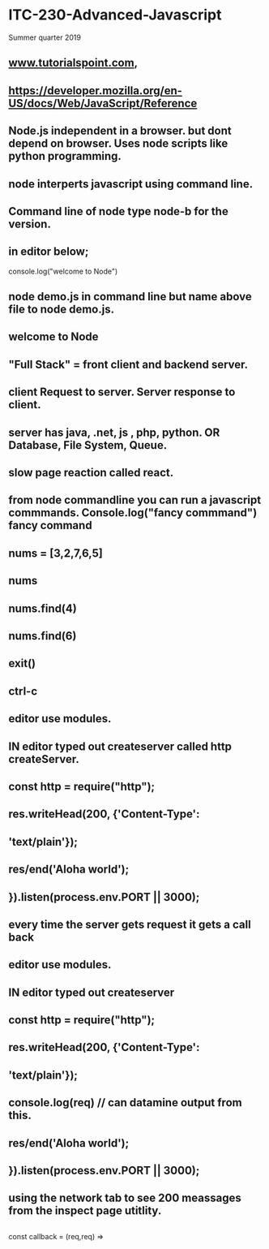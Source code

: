 # ITC-230-Advanced-Javascript
Summer quarter 2019

## www.tutorialspoint.com,
## https://developer.mozilla.org/en-US/docs/Web/JavaScript/Reference

## Node.js independent in a browser.  but dont depend on browser. Uses node scripts like python programming.
## node interperts javascript using command line.  
## Command line of node type node-b for the version.

## in editor below;
console.log("welcome to Node")

## node demo.js in command line but name above file to node demo.js.

## welcome to Node

## "Full Stack" = front client and backend server.
## client Request to server.  Server response to client.
## server has java, .net, js , php, python.  OR Database, File System, Queue.  
## slow page reaction called react. 
## from node commandline you can run a javascript commmands.  Console.log("fancy commmand") fancy command
## nums = [3,2,7,6,5]
## nums
## nums.find(4)
## nums.find(6)
## exit()
## ctrl-c

## editor use modules.  
## IN editor typed out createserver  called http createServer.
## const http = require("http");
##    res.writeHead(200, {'Content-Type':
##    'text/plain'});
##    res/end('Aloha world');
## }).listen(process.env.PORT  ||  3000);

## every time the server gets request it gets a call back 

## editor use modules.  
## IN editor typed out createserver 
## const http = require("http");
##    res.writeHead(200, {'Content-Type':
##    'text/plain'});
##    console.log(req) // can datamine output from this.
##    res/end('Aloha world');
## }).listen(process.env.PORT  ||  3000);


## using the network tab to see 200 meassages from the inspect page utitlity.
##  

const callback = (req,req) =>

